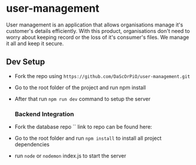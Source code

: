 # user-management
User management is an application that allows organisations manage it's customer's details efficiently.
With this product, organisations don't need to worry about keeping record or the loss of it's consumer's files. We manage it all and keep it secure. 

## Dev Setup

* Fork the repo using `https://github.com/DaScOrPiO/user-management.git`
* Go to the root folder of the project and run npm install
* After that run `npm run dev` command to setup the server
  
  ### Backend Integration
* Fork the database repo `` link to repo can be found here:
* Go to the root folder and run `npm install` to install all project dependencies
* run `node` or `nodemon` index.js to start the server
